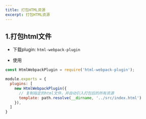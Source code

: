 ```yaml
---
title: 打包HTML资源
excerpt: 打包HTML资源
---
```


## 1.打包html文件

- 下载plugin: `html-webpack-plugin`

- 使用

```js
const HtmlWebpackPlugin = require('html-webpack-plugin');

module.exports = {
  plugins: [
    new HtmlWebpackPlugin({
      // 复制指定的html文件，并自动引入打包后的所有资源
      template: path.resolve(__dirname, '../src/index.html')
    }),
  ]
}
```

